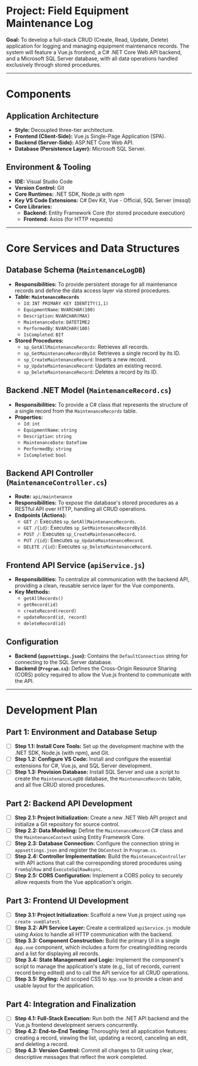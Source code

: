 # Project: Field Equipment Maintenance Log

**Goal:** To develop a full-stack CRUD (Create, Read, Update, Delete) application for logging and managing equipment maintenance records. The system will feature a Vue.js frontend, a C# .NET Core Web API backend, and a Microsoft SQL Server database, with all data operations handled exclusively through stored procedures.

---

# Components

## Application Architecture
- **Style:** Decoupled three-tier architecture.
- **Frontend (Client-Side):** Vue.js Single-Page Application (SPA).
- **Backend (Server-Side):** ASP.NET Core Web API.
- **Database (Persistence Layer):** Microsoft SQL Server.

## Environment & Tooling
- **IDE:** Visual Studio Code
- **Version Control:** Git
- **Core Runtimes:** .NET SDK, Node.js with npm
- **Key VS Code Extensions:** C# Dev Kit, Vue - Official, SQL Server (mssql)
- **Core Libraries:**
    - **Backend:** Entity Framework Core (for stored procedure execution)
    - **Frontend:** Axios (for HTTP requests)

---

# Core Services and Data Structures

## Database Schema (`MaintenanceLogDB`)
- **Responsibilities:** To provide persistent storage for all maintenance records and define the data access layer via stored procedures.
- **Table: `MaintenanceRecords`**
    - `Id`: `INT PRIMARY KEY IDENTITY(1,1)`
    - `EquipmentName`: `NVARCHAR(100)`
    - `Description`: `NVARCHAR(MAX)`
    - `MaintenanceDate`: `DATETIME2`
    - `PerformedBy`: `NVARCHAR(100)`
    - `IsCompleted`: `BIT`
- **Stored Procedures:**
    - `sp_GetAllMaintenanceRecords`: Retrieves all records.
    - `sp_GetMaintenanceRecordById`: Retrieves a single record by its ID.
    - `sp_CreateMaintenanceRecord`: Inserts a new record.
    - `sp_UpdateMaintenanceRecord`: Updates an existing record.
    - `sp_DeleteMaintenanceRecord`: Deletes a record by its ID.

## Backend .NET Model (`MaintenanceRecord.cs`)
- **Responsibilities:** To provide a C# class that represents the structure of a single record from the `MaintenanceRecords` table.
- **Properties:**
    - `Id`: `int`
    - `EquipmentName`: `string`
    - `Description`: `string`
    - `MaintenanceDate`: `DateTime`
    - `PerformedBy`: `string`
    - `IsCompleted`: `bool`

## Backend API Controller (`MaintenanceController.cs`)
- **Route:** `api/maintenance`
- **Responsibilities:** To expose the database's stored procedures as a RESTful API over HTTP, handling all CRUD operations.
- **Endpoints (Actions):**
    - `GET /`: Executes `sp_GetAllMaintenanceRecords`.
    - `GET /{id}`: Executes `sp_GetMaintenanceRecordById`.
    - `POST /`: Executes `sp_CreateMaintenanceRecord`.
    - `PUT /{id}`: Executes `sp_UpdateMaintenanceRecord`.
    - `DELETE /{id}`: Executes `sp_DeleteMaintenanceRecord`.

## Frontend API Service (`apiService.js`)
- **Responsibilities:** To centralize all communication with the backend API, providing a clean, reusable service layer for the Vue components.
- **Key Methods:**
    - `getAllRecords()`
    - `getRecord(id)`
    - `createRecord(record)`
    - `updateRecord(id, record)`
    - `deleteRecord(id)`

## Configuration
- **Backend (`appsettings.json`):** Contains the `DefaultConnection` string for connecting to the SQL Server database.
- **Backend (`Program.cs`):** Defines the Cross-Origin Resource Sharing (CORS) policy required to allow the Vue.js frontend to communicate with the API.

---

# Development Plan

## Part 1: Environment and Database Setup
- [ ] **Step 1.1: Install Core Tools:** Set up the development machine with the .NET SDK, Node.js (with npm), and Git.
- [ ] **Step 1.2: Configure VS Code:** Install and configure the essential extensions for C#, Vue.js, and SQL Server development.
- [ ] **Step 1.3: Provision Database:** Install SQL Server and use a script to create the `MaintenanceLogDB` database, the `MaintenanceRecords` table, and all five CRUD stored procedures.

## Part 2: Backend API Development
- [ ] **Step 2.1: Project Initialization:** Create a new .NET Web API project and initialize a Git repository for source control.
- [ ] **Step 2.2: Data Modeling:** Define the `MaintenanceRecord` C# class and the `MaintenanceContext` using Entity Framework Core.
- [ ] **Step 2.3: Database Connection:** Configure the connection string in `appsettings.json` and register the `DbContext` in `Program.cs`.
- [ ] **Step 2.4: Controller Implementation:** Build the `MaintenanceController` with API actions that call the corresponding stored procedures using `FromSqlRaw` and `ExecuteSqlRawAsync`.
- [ ] **Step 2.5: CORS Configuration:** Implement a CORS policy to securely allow requests from the Vue application's origin.

## Part 3: Frontend UI Development
- [ ] **Step 3.1: Project Initialization:** Scaffold a new Vue.js project using `npm create vue@latest`.
- [ ] **Step 3.2: API Service Layer:** Create a centralized `apiService.js` module using Axios to handle all HTTP communication with the backend.
- [ ] **Step 3.3: Component Construction:** Build the primary UI in a single `App.vue` component, which includes a form for creating/editing records and a list for displaying all records.
- [ ] **Step 3.4: State Management and Logic:** Implement the component's script to manage the application's state (e.g., list of records, current record being edited) and to call the API service for all CRUD operations.
- [ ] **Step 3.5: Styling:** Add scoped CSS to `App.vue` to provide a clean and usable layout for the application.

## Part 4: Integration and Finalization
- [ ] **Step 4.1: Full-Stack Execution:** Run both the .NET API backend and the Vue.js frontend development servers concurrently.
- [ ] **Step 4.2: End-to-End Testing:** Thoroughly test all application features: creating a record, viewing the list, updating a record, canceling an edit, and deleting a record.
- [ ] **Step 4.3: Version Control:** Commit all changes to Git using clear, descriptive messages that reflect the work completed.